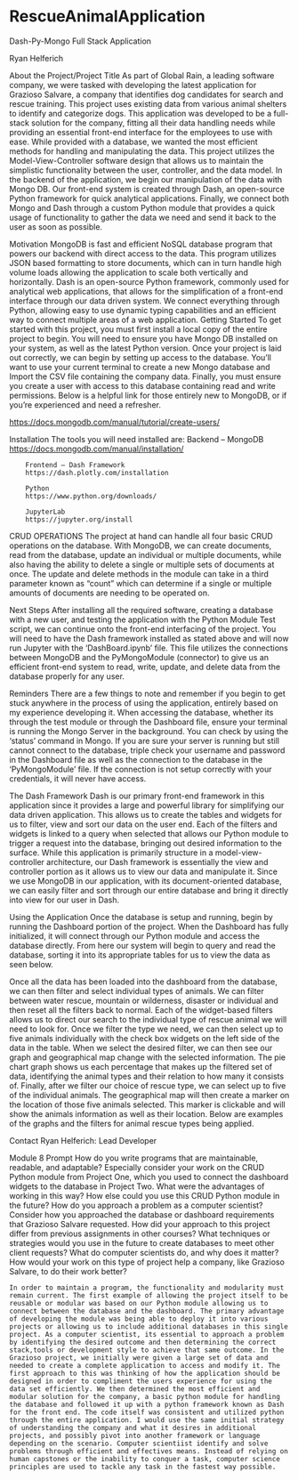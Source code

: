 # RescueAnimalApplication
Dash-Py-Mongo Full Stack Application

Ryan Helferich

About the Project/Project Title
As part of Global Rain, a leading software company, we were tasked with developing the latest application for Grazioso Salvare, a company that identifies dog candidates for search and rescue training. This project uses existing data from various animal shelters to identify and categorize dogs. This application was developed to be a full-stack solution for the company, fitting all their data handling needs while providing an essential front-end interface for the employees to use with ease. While provided with a database, we wanted the most efficient methods for handling and manipulating the data. This project utilizes the Model-View-Controller software design that allows us to maintain the simplistic functionality between the user, controller, and the data model. In the backend of the application, we begin our manipulation of the data with Mongo DB. Our front-end system is created through Dash, an open-source Python framework for quick analytical applications. Finally, we connect both Mongo and Dash through a custom Python module that provides a quick usage of functionality to gather the data we need and send it back to the user as soon as possible. 

Motivation
MongoDB is fast and efficient NoSQL database program that powers our backend with direct access to the data. This program utilizes JSON based formatting to store documents, which can in turn handle high volume loads allowing the application to scale both vertically and horizontally. Dash is an open-source Python framework, commonly used for analytical web applications, that allows for the simplification of a front-end interface through our data driven system. We connect everything through Python, allowing easy to use dynamic typing capabilities and an efficient way to connect multiple areas of a web application. 
Getting Started
To get started with this project, you must first install a local copy of the entire project to begin. You will need to ensure you have Mongo DB installed on your system, as well as the latest Python version. Once your project is laid out correctly, we can begin by setting up access to the database. You’ll want to use your current terminal to create a new Mongo database and Import the CSV file containing the company data. Finally, you must ensure you create a user with access to this database containing read and write permissions. Below is a helpful link for those entirely new to MongoDB, or if you’re experienced and need a refresher. 

https://docs.mongodb.com/manual/tutorial/create-users/

Installation
The tools you will need installed are:
		Backend – MongoDB
		https://docs.mongodb.com/manual/installation/

		Frontend – Dash Framework
		https://dash.plotly.com/installation

		Python
		https://www.python.org/downloads/

		JupyterLab
		https://jupyter.org/install	

CRUD OPERATIONS
The project at hand can handle all four basic CRUD operations on the database. With MongoDB, we can create documents, read from the database, update an individual or multiple documents, while also having the ability to delete a single or multiple sets of documents at once. The update and delete methods in the module can take in a third parameter known as “count” which can determine if a single or multiple amounts of documents are needing to be operated on. 

Next Steps
After installing all the required software, creating a database with a new user, and testing the application with the Python Module Test script, we can continue onto the front-end interfacing of the project. You will need to have the Dash framework installed as stated above and will now run Jupyter with the ‘DashBoard.ipynb’ file. This file utilizes the connections between MongoDB and the PyMongoModule (connector) to give us an efficient front-end system to read, write, update, and delete data from the database properly for any user. 
 
Reminders
	There are a few things to note and remember if you begin to get stuck anywhere in the process of using the application, entirely based on my experience developing it. When accessing the database, whether its through the test module or through the Dashboard file, ensure your terminal is running the Mongo Server in the background. You can check by using the ‘status’ command in Mongo. If you are sure your server is running but still cannot connect to the database, triple check your username and password in the Dashboard file as well as the connection to the database in the ‘PyMongoModule’ file. If the connection is not setup correctly with your credentials, it will never have access.

The Dash Framework
Dash is our primary front-end framework in this application since it provides a large and powerful library for simplifying our data driven application. This allows us to create the tables and widgets for us to filter, view and sort our data on the user end. Each of the filters and widgets is linked to a query when selected that allows our Python module to trigger a request into the database, bringing out desired information to the surface. While this application is primarily structure in a model-view-controller architecture, our Dash framework is essentially the view and controller portion as it allows us to view our data and manipulate it. Since we use MongoDB in our application, with its document-oriented database, we can easily filter and sort through our entire database and bring it directly into view for our user in Dash. 

Using the Application
Once the database is setup and running, begin by running the Dashboard portion of the project. When the Dashboard has fully initialized, it will connect through our Python module and access the database directly. From here our system will begin to query and read the database, sorting it into its appropriate tables for us to view the data as seen below. 
 
Once all the data has been loaded into the dashboard from the database, we can then filter and select individual types of animals. We can filter between water rescue, mountain or wilderness, disaster or individual and then reset all the filters back to normal. Each of the widget-based filters allows us to direct our search to the individual type of rescue animal we will need to look for. Once we filter the type we need, we can then select up to five animals individually with the check box widgets on the left side of the data in the table. When we select the desired filter, we can then see our graph and geographical map change with the selected information. The pie chart graph shows us each percentage that makes up the filtered set of data, identifying the animal types and their relation to how many it consists of. Finally, after we filter our choice of rescue type, we can select up to five of the individual animals. The geographical map will then create a marker on the location of those five animals selected. This marker is clickable and will show the animals information as well as their location. Below are examples of the graphs and the filters for animal rescue types being applied. 
     
Contact
Ryan Helferich: Lead Developer

Module 8 Prompt
    How do you write programs that are maintainable, readable, and adaptable? Especially consider your work on the CRUD Python module from Project One, which you used to connect the dashboard widgets to the database in Project Two. What were the advantages of working in this way? How else could you use this CRUD Python module in the future?
    How do you approach a problem as a computer scientist? Consider how you approached the database or dashboard requirements that Grazioso Salvare requested. How did your approach to this project differ from previous assignments in other courses? What techniques or strategies would you use in the future to create databases to meet other client requests?
    What do computer scientists do, and why does it matter? How would your work on this type of project help a company, like Grazioso Salvare, to do their work better?
    
    In order to maintain a program, the functionality and modularity must remain current. The first example of allowing the project itself to be reusable or modular was based on our Python module allowing us to connect between the database and the dashboard. The primary advantage of developing the module was being able to deploy it into various projects or allowing us to include additional databases in this single project. As a computer scientist, its essential to approach a problem by identifying the desired outcome and then determining the correct stack,tools or development style to achieve that same outcome. In the Grazioso project, we initially were given a large set of data and needed to create a complete application to access and modify it. The first approach to this was thinking of how the application should be designed in order to compliment the users experience for using the data set efficiently. We then determined the most efficient and modular solution for the company, a basic python module for handling the database and followed it up with a python framework known as Dash for the front end. The code itself was consistent and utilized python through the entire application. I would use the same initial strategy of understanding the company and what it desires in additional projects, and possibly pivot into another framework or language depending on the scenario. Computer scientiist identify and solve problems through efficient and effectives means. Instead of relying on human capstones or the inability to conquer a task, computer science principles are used to tackle any task in the fastest way possible. 


